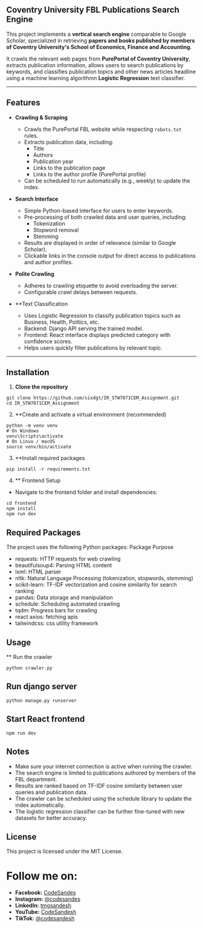 ## Coventry University FBL Publications Search Engine

This project implements a **vertical search engine** comparable to Google Scholar, specialized in retrieving **papers and books published by members of Coventry University's School of Economics, Finance and Accounting**.

It crawls the relevant web pages from **PurePortal of Coventry University**, extracts publication information, allows users to search publications by keywords, and classifies publication topics and other news articles headline using a machine learning algorithmn **Logistic Regression** text classifier.

---

## Features

- **Crawling & Scraping**  
  - Crawls the PurePortal FBL website while respecting `robots.txt` rules.  
  - Extracts publication data, including:
    - Title  
    - Authors  
    - Publication year  
    - Links to the publication page  
    - Links to the author profile (PurePortal profile)  
  - Can be scheduled to run automatically (e.g., weekly) to update the index.

- **Search Interface**  
  - Simple Python-based interface for users to enter keywords.  
  - Pre-processing of both crawled data and user queries, including:
    - Tokenization  
    - Stopword removal  
    - Stemming  
  - Results are displayed in order of relevance (similar to Google Scholar).  
  - Clickable links in the console output for direct access to publications and author profiles.

- **Polite Crawling**  
  - Adheres to crawling etiquette to avoid overloading the server.  
  - Configurable crawl delays between requests.

- **Text Classification
  - Uses Logistic Regression to classify publication topics such as Business, Health, Politics, etc.
  - Backend: Django API serving the trained model.
  - Frontend: React interface displays predicted category with confidence scores.
  - Helps users quickly filter publications by relevant topic.
---

## Installation

1. **Clone the repository**  

```
git clone https://github.com/sixdgt/IR_STW7071CEM_Assignment.git
cd IR_STW7071CEM_Assignment
```
2. **Create and activate a virtual environment (recommended)
```
python -m venv venv
# On Windows
venv\Scripts\activate
# On Linux / macOS
source venv/bin/activate
```
3. **Install required packages
```
pip install -r requirements.txt
```
4. ** Frontend Setup
- Navigate to the frontend folder and install dependencies:
```
cd frontend
npm install
npm run dev
```
## Required Packages
The project uses the following Python packages:
Package	Purpose
- requests:	HTTP requests for web crawling
- beautifulsoup4:	Parsing HTML content
- lxml:	HTML parser
- nltk:	Natural Language Processing (tokenization, stopwords, stemming)
- scikit-learn:	TF-IDF vectorization and cosine similarity for search ranking
- pandas:	Data storage and manipulation
- schedule:	Scheduling automated crawling
- tqdm:	Progress bars for crawling
- react axios:  fetching apis
- tailwindcss:  css utility framework

## Usage
** Run the crawler
```
python crawler.py
```
## Run django server
```
python manage.py runserver
```
## Start React frontend
```
npm run dev
```

## Notes
- Make sure your internet connection is active when running the crawler.
- The search engine is limited to publications authored by members of the FBL department.
- Results are ranked based on TF-IDF cosine similarity between user queries and publication data.
- The crawler can be scheduled using the schedule library to update the index automatically.
- The logistic regression classifier can be further fine-tuned with new datasets for better accuracy.

## License
This project is licensed under the MIT License.

# Follow me on:
- **Facebook:** [CodeSandes](https://www.facebook.com/codesandes)
- **Instagram:** [@codesandes](https://www.instagram.com/codesandes/)
- **LinkedIn:** [tmgsandesh](https://www.linkedin.com/in/tmgsandesh/)
- **YouTube:** [CodeSandesh](https://www.youtube.com/@codesandesh)
- **TikTok:** [@codesandesh](https://www.tiktok.com/codesandesh/)


